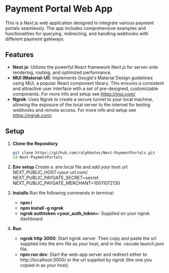 # Payment Portal Web App

This is a Next.js web application designed to integrate various payment portals seamlessly. The app includes comprehensive examples and functionalities for querying, redirecting, and handling webhooks with different payment gateways.

## Features

- **Next.js**: Utilizes the powerful React framework Next.js for server-side rendering, routing, and optimized performance.
- **MUI (Material-UI)**: Implements Google's Material Design guidelines using MUI, a popular React component library. This ensures a consistent and attractive user interface with a set of pre-designed, customizable components. For more info and setup see https://mui.com/
- **Ngrok**: Uses Ngrok to create a secure tunnel to your local machine, allowing the exposure of the local server to the internet for testing webhooks and remote access. For more info and setup see https://ngrok.com/

## Setup

1. **Clone the Repository**
   ```sh
   git clone https://github.com/ralphbotes/Next-PaymentPortals.git
   cd Next-PaymentPortals

2. **Env setup**
   Create a .env.local file and add your host url:
   NEXT_PUBLIC_HOST=your-url.com/
   NEXT_PUBLIC_PAYGATE_SECRET=secret
   NEXT_PUBLIC_PAYGATE_MERCHANT=10011072130

3. **Installs**
   Run the following commands in terminal:
   - **npm i**
   - **npm install -g ngrok**
   - **ngrok authtoken <your_auth_token>**: Supplied on your ngrok dashboard

4. **Run**
   - **ngrok http 3000**: Start ngrok server. Then copy and paste the url supplied into the env file as your host, and in the .vscode launch.json file.
   - **npm run dev**: Start the web-app server and redirect either to http://localhost:3000/ or the url supplied by ngrok (the one you copied in as your host).